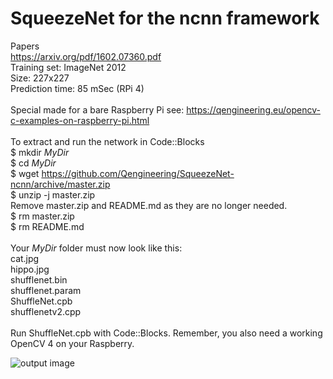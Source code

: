 # SqueezeNet for the ncnn framework
Papers <br/>
https://arxiv.org/pdf/1602.07360.pdf <br/>
Training set: ImageNet 2012 <br/>
Size: 227x227 <br/>
Prediction time: 85 mSec (RPi 4) <br/>
<br/>
Special made for a bare Raspberry Pi see: https://qengineering.eu/opencv-c-examples-on-raspberry-pi.html <br/>
<br/>
To extract and run the network in Code::Blocks <br/>
$ mkdir *MyDir* <br/>
$ cd *MyDir* <br/>
$ wget https://github.com/Qengineering/SqueezeNet-ncnn/archive/master.zip <br/>
$ unzip -j master.zip <br/>
Remove master.zip and README.md as they are no longer needed. <br/> 
$ rm master.zip <br/>
$ rm README.md <br/> <br/>
Your *MyDir* folder must now look like this: <br/> 
cat.jpg <br/>
hippo.jpg <br/>
shufflenet.bin <br/>
shufflenet.param <br/>
ShuffleNet.cpb <br/>
shufflenetv2.cpp <br/>
 <br/>
Run ShuffleNet.cpb with Code::Blocks. Remember, you also need a working OpenCV 4 on your Raspberry. <br/>

![output image]( https://qengineering.eu/images/SqueezeNet_Hippo.jpg )

